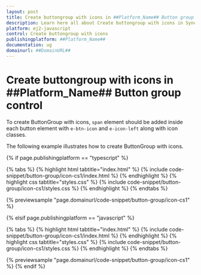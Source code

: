 ```yaml
---
layout: post
title: Create buttongroup with icons in ##Platform_Name## Button group control | Syncfusion
description: Learn here all about Create buttongroup with icons in Syncfusion ##Platform_Name## Button group control of Syncfusion Essential JS 2 and more.
platform: ej2-javascript
control: Create buttongroup with icons 
publishingplatform: ##Platform_Name##
documentation: ug
domainurl: ##DomainURL##
---
```


# Create buttongroup with icons in ##Platform_Name## Button group control

To create ButtonGroup with icons, `span` element should be added inside each button element with `e-btn-icon` and `e-icon-left` along with icon classes.

The following example illustrates how to create ButtonGroup with icons.

{% if page.publishingplatform == "typescript" %}

 {% tabs %}
{% highlight html tabtitle="index.html" %}
{% include code-snippet/button-group/icon-cs1/index.html %}
{% endhighlight %}
{% highlight css tabtitle="styles.css" %}
{% include code-snippet/button-group/icon-cs1/styles.css %}
{% endhighlight %}
{% endtabs %}
        
{% previewsample "page.domainurl/code-snippet/button-group/icon-cs1" %}

{% elsif page.publishingplatform == "javascript" %}

{% tabs %}
{% highlight html tabtitle="index.html" %}
{% include code-snippet/button-group/icon-cs1/index.html %}
{% endhighlight %}
{% highlight css tabtitle="styles.css" %}
{% include code-snippet/button-group/icon-cs1/styles.css %}
{% endhighlight %}
{% endtabs %}

{% previewsample "page.domainurl/code-snippet/button-group/icon-cs1" %}
{% endif %}